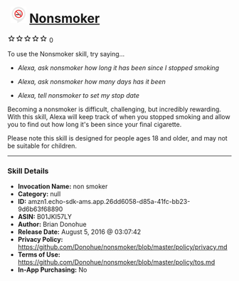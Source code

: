 # &nbsp;<img src="skill_icon" alt="Nonsmoker icon" width="36"> [Nonsmoker](http://alexa.amazon.com/#skills/amzn1.echo-sdk-ams.app.26dd6058-d85a-41fc-bb23-9d6b63f68890)
![0 stars](../../images/ic_star_border_black_18dp_1x.png)![0 stars](../../images/ic_star_border_black_18dp_1x.png)![0 stars](../../images/ic_star_border_black_18dp_1x.png)![0 stars](../../images/ic_star_border_black_18dp_1x.png)![0 stars](../../images/ic_star_border_black_18dp_1x.png) 0

To use the Nonsmoker skill, try saying...

* *Alexa, ask nonsmoker how long it has been since I stopped smoking*

* *Alexa, ask nonsmoker how many days has it been*

* *Alexa, tell nonsmoker to set my stop date*

Becoming a nonsmoker is difficult, challenging, but incredibly rewarding. With this skill, Alexa will keep track of when you stopped smoking and allow you to find out how long it's been since your final cigarette.

Please note this skill is designed for people ages 18 and older, and may not be suitable for children.

***

### Skill Details

* **Invocation Name:** non smoker
* **Category:** null
* **ID:** amzn1.echo-sdk-ams.app.26dd6058-d85a-41fc-bb23-9d6b63f68890
* **ASIN:** B01JKI57LY
* **Author:** Brian Donohue
* **Release Date:** August 5, 2016 @ 03:07:42
* **Privacy Policy:** https://github.com/Donohue/nonsmoker/blob/master/policy/privacy.md
* **Terms of Use:** https://github.com/Donohue/nonsmoker/blob/master/policy/tos.md
* **In-App Purchasing:** No
